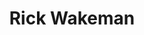 ---
title: "Rick Wakeman"
summary: "English keyboard player, composer and songwriter. Founder of and . Owner of private recording studio . Born May 18, 1949 in Perivale, Middlesex, England. Father of , , ."
image: "rick-wakeman.jpg"
apple_music_artist_url: "https://music.apple.com/gb/artist/rick-wakeman/353061"
wikipedia_url: "none"
---